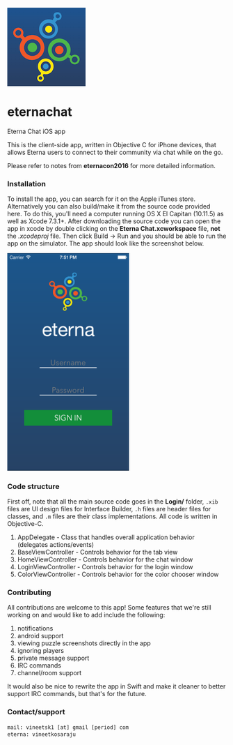 ![Eterna Chat](/Login/Logox180.png?raw=true "Eterna Chat Icon")
# eternachat
Eterna Chat iOS app

This is the client-side app, written in Objective C for iPhone devices, that allows Eterna users to connect to their community via chat while on the go.

Please refer to notes from **eternacon2016** for more detailed information.

### Installation

To install the app, you can search for it on the Apple iTunes store. Alternatively you can also build/make it from the source code provided here. To do this, you'll need a computer running OS X El Capitan (10.11.5) as well as Xcode 7.3.1+. After downloading the source code you can open the app in xcode by double clicking on the **Eterna Chat.xcworkspace** file, **not** the *.xcodeproj* file. Then click Build -> Run and you should be able to run the app on the simulator. The app should look like the screenshot below.

<img src="/Screenshots/1.png?raw=true" alt="Eterna Chat App" width="280px"/>

### Code structure

First off, note that all the main source code goes in the **Login/** folder, `.xib` files are UI design files for Interface Builder, `.h` files are header files for classes, and `.m` files are their class implementations. All code is written in Objective-C.

1. AppDelegate - Class that handles overall application behavior (delegates actions/events)
2. BaseViewController - Controls behavior for the tab view
3. HomeViewController - Controls behavior for the chat window
4. LoginViewController - Controls behavior for the login window
5. ColorViewController - Controls behavior for the color chooser window

### Contributing

All contributions are welcome to this app! Some features that we're still working on and would like to add include the following:

1. notifications
2. android support
3. viewing puzzle screenshots directly in the app
4. ignoring players
5. private message support
6. IRC commands
7. channel/room support

It would also be nice to rewrite the app in Swift and make it cleaner to better support IRC commands, but that's for the future.

### Contact/support

```
mail: vineetsk1 [at] gmail [period] com
eterna: vineetkosaraju
```
